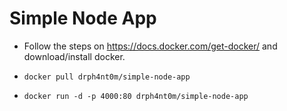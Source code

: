 # Simple Node App

- Follow the steps on https://docs.docker.com/get-docker/ and download/install docker.

- `docker pull drph4nt0m/simple-node-app`

- `docker run -d -p 4000:80 drph4nt0m/simple-node-app`